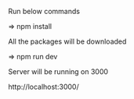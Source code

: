 <p>Run below commands</p>

=> npm install

<p>All the packages will be downloaded</p>

=> npm run dev

<p>Server will be running on 3000</p>

http://localhost:3000/
